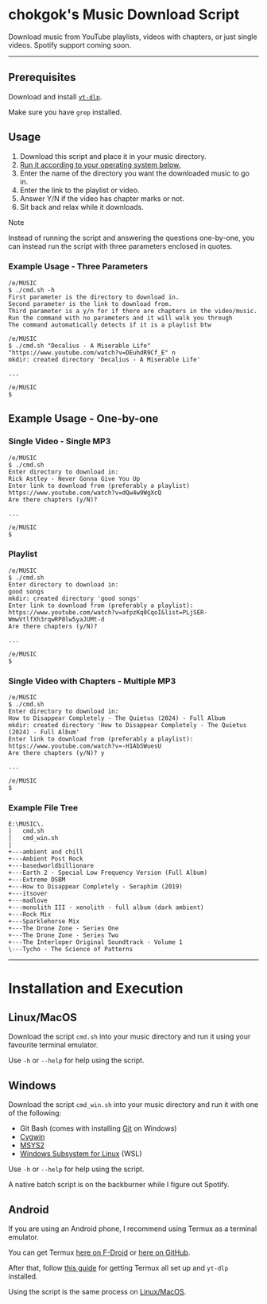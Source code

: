 # chokgok's Music Download Script

Download music from YouTube playlists, videos with chapters, or just single videos. Spotify support coming soon.

---

## Prerequisites

Download and install [`yt-dlp`](https://github.com/yt-dlp/yt-dlp).

Make sure you have `grep` installed.

## Usage

1. Download this script and place it in your music directory.
2. [Run it according to your operating system below.](#installation-and-execution)
3. Enter the name of the directory you want the downloaded music to go in.
4. Enter the link to the playlist or video.
5. Answer Y/N if the video has chapter marks or not.
6. Sit back and relax while it downloads.

> [!NOTE]
> Instead of running the script and answering the questions one-by-one,
> you can instead run the script with three parameters enclosed in quotes.

### Example Usage - Three Parameters

```
/e/MUSIC
$ ./cmd.sh -h
First parameter is the directory to download in.
Second parameter is the link to download from.
Third parameter is a y/n for if there are chapters in the video/music.
Run the command with no parameters and it will walk you through
The command automatically detects if it is a playlist btw

/e/MUSIC
$ ./cmd.sh "Decalius - A Miserable Life" "https://www.youtube.com/watch?v=DEuhdR9Cf_E" n
mkdir: created directory 'Decalius - A Miserable Life'

...

/e/MUSIC
$ 
```

## Example Usage - One-by-one

### Single Video - Single MP3

```
/e/MUSIC
$ ./cmd.sh
Enter directory to download in:
Rick Astley - Never Gonna Give You Up
Enter link to download from (preferably a playlist)
https://www.youtube.com/watch?v=dQw4w9WgXcQ
Are there chapters (y/N)?

...

/e/MUSIC
$ 
```

### Playlist

```
/e/MUSIC
$ ./cmd.sh
Enter directory to download in:
good songs
mkdir: created directory 'good songs'
Enter link to download from (preferably a playlist):
https://www.youtube.com/watch?v=afpzKq0CqoI&list=PLjSER-WmwVtlfXh3rqwRP0lw5yaJUMt-d
Are there chapters (y/N)?

...

/e/MUSIC
$
```

### Single Video with Chapters - Multiple MP3

```
/e/MUSIC
$ ./cmd.sh
Enter directory to download in:
How to Disappear Completely - The Quietus (2024) - Full Album
mkdir: created directory 'How to Disappear Completely - The Quietus (2024) - Full Album'
Enter link to download from (preferably a playlist):
https://www.youtube.com/watch?v=-H1AbSWuesU
Are there chapters (y/N)? y

...

/e/MUSIC
$ 
```

### Example File Tree

```
E:\MUSIC\.
|   cmd.sh
|   cmd_win.sh
|
+---ambient and chill
+---Ambient Post Rock
+---basedworldbillionare
+---Earth 2 - Special Low Frequency Version (Full Album)
+---Extreme DSBM
+---How to Disappear Completely - Seraphim (2019)
+---itsover
+---madlove
+---monolith III - xenolith - full album (dark ambient)
+---Rock Mix
+---Sparklehorse Mix
+---The Drone Zone - Series One
+---The Drone Zone - Series Two
+---The Interloper Original Soundtrack - Volume 1
\---Tycho - The Science of Patterns
```

---

# Installation and Execution

## Linux/MacOS

Download the script `cmd.sh` into your music directory and run it using your favourite terminal emulator.

Use `-h` or `--help` for help using the script.

## Windows

Download the script `cmd_win.sh` into your music directory and run it with one of the following:

- Git Bash (comes with installing [Git](https://git-scm.com/downloads) on Windows)
- [Cygwin](https://www.cygwin.com/)
- [MSYS2](https://www.msys2.org/)
- [Windows Subsystem for Linux](https://learn.microsoft.com/en-us/windows/wsl/install) (WSL)

Use `-h` or `--help` for help using the script.

A native batch script is on the backburner while I figure out Spotify.

## Android

If you are using an Android phone, I recommend using Termux as a terminal emulator.

You can get Termux [here on F-Droid](https://f-droid.org/en/packages/com.termux/) or [here on GitHub](https://github.com/termux/termux-app/releases/tag/v0.118.1).

After that, follow [this guide](https://gist.github.com/cyrillkuettel/d63785cf5f4c00106ae215188c377515) for getting Termux all set up and `yt-dlp` installed.

Using the script is the same process on [Linux/MacOS](#linuxmacos).
